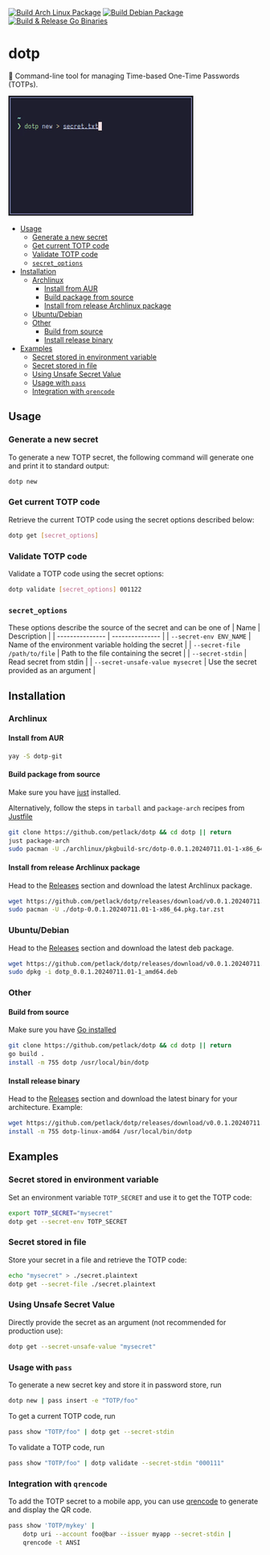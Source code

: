 [![Build Arch Linux Package](https://github.com/petlack/dotp/actions/workflows/arch.yml/badge.svg)](https://github.com/petlack/dotp/actions/workflows/arch.yml)
[![Build Debian Package](https://github.com/petlack/dotp/actions/workflows/debian.yml/badge.svg)](https://github.com/petlack/dotp/actions/workflows/debian.yml)
[![Build & Release Go Binaries](https://github.com/petlack/dotp/actions/workflows/release.yml/badge.svg)](https://github.com/petlack/dotp/actions/workflows/release.yml)

# dotp

:key: Command-line tool for managing Time-based One-Time Passwords (TOTPs).

![Screen recording](screencast.gif)

<!--toc:start-->
- [Usage](#usage)
  - [Generate a new secret](#generate-a-new-secret)
  - [Get current TOTP code](#get-current-totp-code)
  - [Validate TOTP code](#validate-totp-code)
  - [`secret_options`](#secretoptions)
- [Installation](#installation)
  - [Archlinux](#archlinux)
    - [Install from AUR](#install-from-aur)
    - [Build package from source](#build-package-from-source)
    - [Install from release Archlinux package](#install-from-release-archlinux-package)
  - [Ubuntu/Debian](#ubuntudebian)
  - [Other](#other)
    - [Build from source](#build-from-source)
    - [Install release binary](#install-release-binary)
- [Examples](#examples)
  - [Secret stored in environment variable](#secret-stored-in-environment-variable)
  - [Secret stored in file](#secret-stored-in-file)
  - [Using Unsafe Secret Value](#using-unsafe-secret-value)
  - [Usage with `pass`](#usage-with-pass)
  - [Integration with `qrencode`](#integration-with-qrencode)
<!--toc:end-->

## Usage

### Generate a new secret
To generate a new TOTP secret, the following command will generate one and print it to standard output:
```bash
dotp new
```

### Get current TOTP code
Retrieve the current TOTP code using the secret options described below:
```bash
dotp get [secret_options]
```

### Validate TOTP code
Validate a TOTP code using the secret options:
```bash
dotp validate [secret_options] 001122
```

### `secret_options`
These options describe the source of the secret and can be one of
| Name | Description |
| --------------- | --------------- |
| `--secret-env ENV_NAME` | Name of the environment variable holding the secret |
| `--secret-file /path/to/file` | Path to the file containing the secret |
| `--secret-stdin` | Read secret from stdin |
| `--secret-unsafe-value mysecret` | Use the secret provided as an argument |

## Installation

### Archlinux
#### Install from AUR
```bash
yay -S dotp-git
```

#### Build package from source
Make sure you have [just](https://github.com/casey/just) installed.

Alternatively, follow the steps in `tarball` and `package-arch` recipes from [Justfile](Justfile)
```bash
git clone https://github.com/petlack/dotp && cd dotp || return
just package-arch
sudo pacman -U ./archlinux/pkgbuild-src/dotp-0.0.1.20240711.01-1-x86_64.pkg.tar.zst
```

#### Install from release Archlinux package
Head to the [Releases](https://github.com/petlack/dotp/releases) section and download the latest Archlinux package.
```bash
wget https://github.com/petlack/dotp/releases/download/v0.0.1.20240711.01/dotp-0.0.1.20240711.01-1-x86_64.pkg.tar.zst
sudo pacman -U ./dotp-0.0.1.20240711.01-1-x86_64.pkg.tar.zst
```

### Ubuntu/Debian
Head to the [Releases](https://github.com/petlack/dotp/releases) section and download the latest deb package.
```bash
wget https://github.com/petlack/dotp/releases/download/v0.0.1.20240711.01/dotp_0.0.1.20240711.01-1_amd64.deb
sudo dpkg -i dotp_0.0.1.20240711.01-1_amd64.deb
```

### Other
#### Build from source
Make sure you have [Go installed](https://go.dev/doc/install)
```bash
git clone https://github.com/petlack/dotp && cd dotp || return
go build .
install -m 755 dotp /usr/local/bin/dotp
```

#### Install release binary
Head to the [Releases](https://github.com/petlack/dotp/releases) section and download the latest binary for your architecture.
Example:
```bash
wget https://github.com/petlack/dotp/releases/download/v0.0.1.20240711.01/dotp-linux-amd64
install -m 755 dotp-linux-amd64 /usr/local/bin/dotp
```

## Examples

### Secret stored in environment variable
Set an environment variable `TOTP_SECRET` and use it to get the TOTP code:
```bash
export TOTP_SECRET="mysecret"
dotp get --secret-env TOTP_SECRET
```

### Secret stored in file
Store your secret in a file and retrieve the TOTP code:
```bash
echo "mysecret" > ./secret.plaintext
dotp get --secret-file ./secret.plaintext
```

### Using Unsafe Secret Value
Directly provide the secret as an argument (not recommended for production use):
```bash
dotp get --secret-unsafe-value "mysecret"
```

### Usage with `pass`

To generate a new secret key and store it in password store, run
```bash
dotp new | pass insert -e "TOTP/foo"
```

To get a current TOTP code, run
```bash
pass show "TOTP/foo" | dotp get --secret-stdin
```

To validate a TOTP code, run
```bash
pass show "TOTP/foo" | dotp validate --secret-stdin "000111"
```

### Integration with `qrencode`
To add the TOTP secret to a mobile app, you can use [qrencode](https://github.com/fukuchi/libqrencode) to generate and display the QR code.
```bash
pass show 'TOTP/mykey' |
    dotp uri --account foo@bar --issuer myapp --secret-stdin |
    qrencode -t ANSI
```
